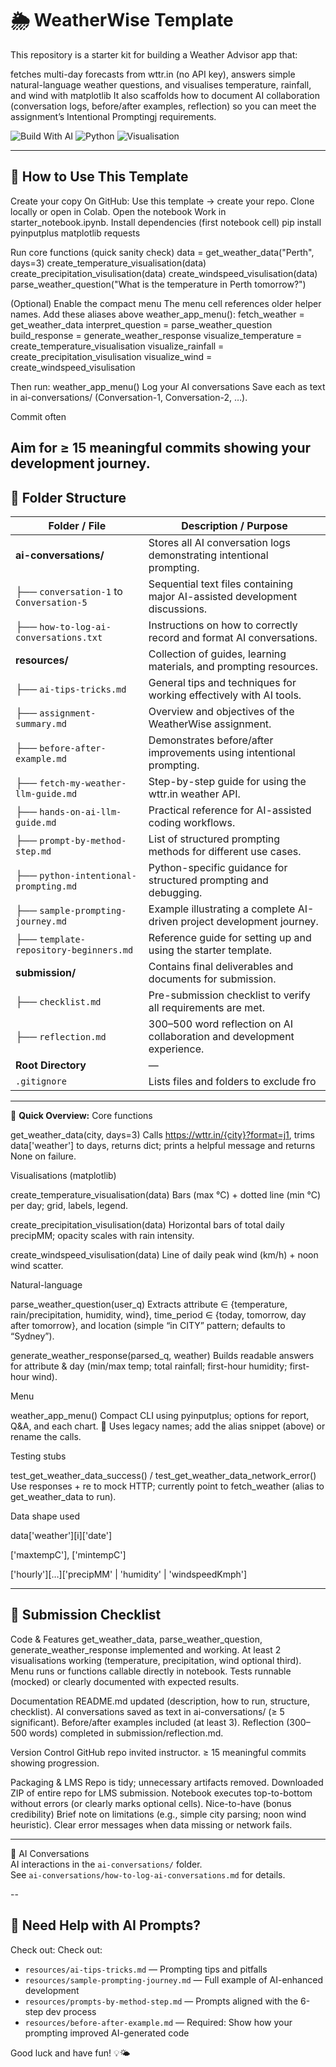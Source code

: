 # 🌦️ WeatherWise Template

This repository is a starter kit for building a Weather Advisor app that:

fetches multi-day forecasts from wttr.in (no API key),
answers simple natural-language weather questions, and
visualises temperature, rainfall, and wind with matplotlib
It also scaffolds how to document AI collaboration (conversation logs, before/after examples, reflection) so you can meet the assignment’s Intentional Promptingj requirements.

![Build With AI](https://img.shields.io/badge/Built_with-AI-blueviolet?logo=openai)
![Python](https://img.shields.io/badge/Made_with-Python-3776AB?logo=python)
![Visualisation](https://img.shields.io/badge/Includes-Visualisations-orange?logo=plotly)

---

## 🚀 How to Use This Template

Create your copy
On GitHub: Use this template → create your repo.
Clone locally or open in Colab.
Open the notebook
Work in starter_notebook.ipynb.
Install dependencies (first notebook cell)
pip install pyinputplus matplotlib requests


Run core functions (quick sanity check)
data = get_weather_data("Perth", days=3)
create_temperature_visualisation(data)
create_precipitation_visulisation(data)
create_windspeed_visulisation(data)
parse_weather_question("What is the temperature in Perth tomorrow?")


(Optional) Enable the compact menu
The menu cell references older helper names. Add these aliases above weather_app_menu():
fetch_weather = get_weather_data
interpret_question = parse_weather_question
build_response = generate_weather_response
visualize_temperature = create_temperature_visualisation
visualize_rainfall = create_precipitation_visulisation
visualize_wind = create_windspeed_visulisation


Then run:
weather_app_menu()
Log your AI conversations
Save each as text in ai-conversations/ (Conversation-1, Conversation-2, …).

Commit often

Aim for ≥ 15 meaningful commits showing your development journey.
---

## 📁 Folder Structure
| **Folder / File**                        | **Description / Purpose**                                                   |
| ---------------------------------------- | --------------------------------------------------------------------------- |
| **ai-conversations/**                    | Stores all AI conversation logs demonstrating intentional prompting.        |
| ├── `conversation-1` to `Conversation-5` | Sequential text files containing major AI-assisted development discussions. |
| ├── `how-to-log-ai-conversations.txt`    | Instructions on how to correctly record and format AI conversations.        |
| **resources/**                           | Collection of guides, learning materials, and prompting resources.          |
| ├── `ai-tips-tricks.md`                  | General tips and techniques for working effectively with AI tools.          |
| ├── `assignment-summary.md`              | Overview and objectives of the WeatherWise assignment.                      |
| ├── `before-after-example.md`            | Demonstrates before/after improvements using intentional prompting.         |
| ├── `fetch-my-weather-llm-guide.md`      | Step-by-step guide for using the wttr.in weather API.                       |
| ├── `hands-on-ai-llm-guide.md`           | Practical reference for AI-assisted coding workflows.                       |
| ├── `prompt-by-method-step.md`           | List of structured prompting methods for different use cases.               |
| ├── `python-intentional-prompting.md`    | Python-specific guidance for structured prompting and debugging.            |
| ├── `sample-prompting-journey.md`        | Example illustrating a complete AI-driven project development journey.      |
| ├── `template-repository-beginners.md`   | Reference guide for setting up and using the starter template.              |
| **submission/**                          | Contains final deliverables and documents for submission.                   |
| ├── `checklist.md`                       | Pre-submission checklist to verify all requirements are met.                |
| ├── `reflection.md`                      | 300–500 word reflection on AI collaboration and development experience.     |
| **Root Directory**                       | —                                                                           |
| `.gitignore`                             | Lists files and folders to exclude fro                                      |


---

📄 **Quick Overview:**  Core functions

get_weather_data(city, days=3)
Calls https://wttr.in/{city}?format=j1, trims data['weather'] to days, returns dict; prints a helpful message and returns None on failure.

Visualisations (matplotlib)

create_temperature_visualisation(data)
Bars (max °C) + dotted line (min °C) per day; grid, labels, legend.

create_precipitation_visulisation(data)
Horizontal bars of total daily precipMM; opacity scales with rain intensity.

create_windspeed_visulisation(data)
Line of daily peak wind (km/h) + noon wind scatter.

Natural-language

parse_weather_question(user_q)
Extracts attribute ∈ {temperature, rain/precipitation, humidity, wind}, time_period ∈ {today, tomorrow, day after tomorrow}, and location (simple “in CITY” pattern; defaults to “Sydney”).

generate_weather_response(parsed_q, weather)
Builds readable answers for attribute & day (min/max temp; total rainfall; first-hour humidity; first-hour wind).

Menu

weather_app_menu()
Compact CLI using pyinputplus; options for report, Q&A, and each chart.
🔧 Uses legacy names; add the alias snippet (above) or rename the calls.

Testing stubs

test_get_weather_data_success() / test_get_weather_data_network_error()
Use responses + re to mock HTTP; currently point to fetch_weather (alias to get_weather_data to run).

Data shape used

data['weather'][i]['date']

['maxtempC'], ['mintempC']

['hourly'][…]['precipMM' | 'humidity' | 'windspeedKmph']

---

## 📓 Submission Checklist

Code & Features
 get_weather_data, parse_weather_question, generate_weather_response implemented and working.
 At least 2 visualisations working (temperature, precipitation, wind optional third).
 Menu runs or functions callable directly in notebook.
 Tests runnable (mocked) or clearly documented with expected results.

Documentation
 README.md updated (description, how to run, structure, checklist).
 AI conversations saved as text in ai-conversations/ (≥ 5 significant).
 Before/after examples included (at least 3).
 Reflection (300–500 words) completed in submission/reflection.md.

Version Control
 GitHub repo invited instructor.
 ≥ 15 meaningful commits showing progression.

Packaging & LMS
 Repo is tidy; unnecessary artifacts removed.
 Downloaded ZIP of entire repo for LMS submission.
 Notebook executes top-to-bottom without errors (or clearly marks optional cells).
 Nice-to-have (bonus credibility)
 Brief note on limitations (e.g., simple city parsing; noon wind heuristic).
 Clear error messages when data missing or network fails.

---

🧠 AI Conversations  
AI interactions in the `ai-conversations/` folder.  
See `ai-conversations/how-to-log-ai-conversations.md` for details.


--
## 🧠 Need Help with AI Prompts?

Check out:
Check out:
- `resources/ai-tips-tricks.md` — Prompting tips and pitfalls
- `resources/sample-prompting-journey.md` — Full example of AI-enhanced development
- `resources/prompts-by-method-step.md` — Prompts aligned with the 6-step dev process
- `resources/before-after-example.md` — Required: Show how your prompting improved AI-generated code


Good luck and have fun! 💡🌤️
